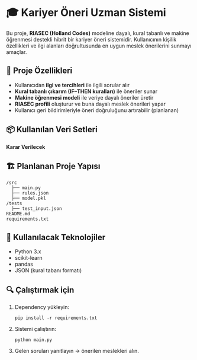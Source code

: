 # 🎓 Kariyer Öneri Uzman Sistemi

Bu proje, **RIASEC (Holland Codes)** modeline dayalı, kural tabanlı ve makine öğrenmesi destekli hibrit bir kariyer öneri sistemidir. Kullanıcının kişilik özellikleri ve ilgi alanları doğrultusunda en uygun meslek önerilerini sunmayı amaçlar.

## 🚀 Proje Özellikleri

- Kullanıcıdan **ilgi ve tercihleri** ile ilgili sorular alır
- **Kural tabanlı çıkarım (IF–THEN kuralları)** ile öneriler sunar
- **Makine öğrenmesi modeli** ile veriye dayalı öneriler üretir
- **RIASEC profili** oluşturur ve buna dayalı meslek önerileri yapar
- Kullanıcı geri bildirimleriyle öneri doğruluğunu artırabilir (planlanan)

## 📦 Kullanılan Veri Setleri

**Karar Verilecek**

## 🏗️ Planlanan Proje Yapısı

```
/src
  ├── main.py
  ├── rules.json
  ├── model.pkl
/tests
  ├── test_input.json
README.md
requirements.txt
```

## 🧠 Kullanılacak Teknolojiler

- Python 3.x
- scikit-learn
- pandas
- JSON (kural tabanı formatı)

## 🔍 Çalıştırmak için

1. Dependency yükleyin:

   ```
   pip install -r requirements.txt
   ```

2. Sistemi çalıştırın:

   ```
   python main.py
   ```

3. Gelen soruları yanıtlayın -> önerilen meslekleri alın.
